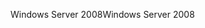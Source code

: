 <span data-ttu-id="bb901-101">Windows Server 2008</span><span class="sxs-lookup"><span data-stu-id="bb901-101">Windows Server 2008</span></span>